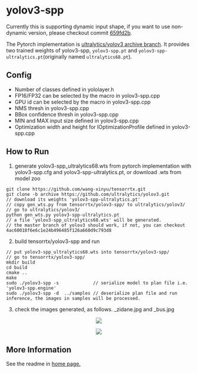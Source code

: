 # yolov3-spp

Currently this is supporting dynamic input shape, if you want to use non-dynamic version, please checkout commit [659fd2b](https://github.com/wang-xinyu/tensorrtx/commit/659fd2b23482197b19dccf746a5a3dbff1611381).

The Pytorch implementation is [ultralytics/yolov3 archive branch](https://github.com/ultralytics/yolov3/tree/archive). It provides two trained weights of yolov3-spp, `yolov3-spp.pt` and `yolov3-spp-ultralytics.pt`(originally named `ultralytics68.pt`).

## Config

- Number of classes defined in yololayer.h
- FP16/FP32 can be selected by the macro in yolov3-spp.cpp
- GPU id can be selected by the macro in yolov3-spp.cpp
- NMS thresh in yolov3-spp.cpp
- BBox confidence thresh in yolov3-spp.cpp
- MIN and MAX input size defined in yolov3-spp.cpp
- Optimization width and height for IOptimizationProfile defined in yolov3-spp.cpp

## How to Run

1. generate yolov3-spp_ultralytics68.wts from pytorch implementation with yolov3-spp.cfg and yolov3-spp-ultralytics.pt, or download .wts from model zoo

```
git clone https://github.com/wang-xinyu/tensorrtx.git
git clone -b archive https://github.com/ultralytics/yolov3.git
// download its weights 'yolov3-spp-ultralytics.pt'
// copy gen_wts.py from tensorrtx/yolov3-spp/ to ultralytics/yolov3/
// go to ultralytics/yolov3/
python gen_wts.py yolov3-spp-ultralytics.pt
// a file 'yolov3-spp_ultralytics68.wts' will be generated.
// the master branch of yolov3 should work, if not, you can checkout 4ac60018f6e6c1e24b496485f126a660d9c793d8
```

2. build tensorrtx/yolov3-spp and run

```
// put yolov3-spp_ultralytics68.wts into tensorrtx/yolov3-spp/
// go to tensorrtx/yolov3-spp/
mkdir build
cd build
cmake ..
make
sudo ./yolov3-spp -s             // serialize model to plan file i.e. 'yolov3-spp.engine'
sudo ./yolov3-spp -d  ../samples // deserialize plan file and run inference, the images in samples will be processed.
```

3. check the images generated, as follows. _zidane.jpg and _bus.jpg

<p align="center">
<img src="https://user-images.githubusercontent.com/15235574/78247927-4d9fac00-751e-11ea-8b1b-704a0aeb3fcf.jpg">
</p>

<p align="center">
<img src="https://user-images.githubusercontent.com/15235574/78247970-60b27c00-751e-11ea-88df-41473fed4823.jpg">
</p>

## More Information

See the readme in [home page.](https://github.com/wang-xinyu/tensorrtx)

